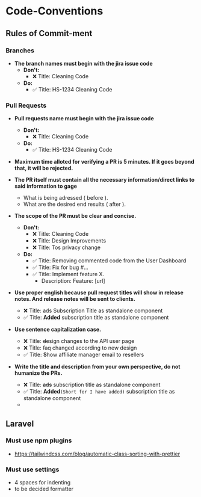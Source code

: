 # Code-Conventions

## Rules of Commit-ment

### Branches
 - **The branch names must begin with the jira issue code**
    - **Don't:**
       - ❌ Title: Cleaning Code
    - **Do:**
       - ✅ Title: HS-1234 Cleaning Code
### Pull Requests
 - **Pull requests name must begin with the jira issue code**
    - **Don't:**
       - ❌ Title: Cleaning Code
    - **Do:**
       - ✅ Title: HS-1234 Cleaning Code
 - **Maximum time alloted for verifying a PR is 5 minutes. If it goes beyond that, it will be rejected.**
 - **The PR itself must contain all the necessary information/direct links to said information to gage**
    - What is being adressed ( before ).
    - What are the desired end results ( after ).
 - **The scope of the PR must be clear and concise.**
    - **Don't:**
       - ❌ Title: Cleaning Code
       - ❌ Title: Design Improvements
       - ❌ Title: Tos privacy change
    - **Do:**
       - ✅ Title: Removing commented code from the User Dashboard
       - ✅ Title: Fix for bug #...
       - ✅ Title: Implement feature X.
          - Description: Feature: [url]
 - **Use proper english because pull request titles will show in release notes. And release notes will
   be sent to clients.**
    - ❌ Title: ads Subscription Title as standalone component
    - ✅ Title: **Added** subscription title as standalone component
  
 - **Use sentence capitalization case.**
    - ❌ Title: ~~d~~esign changes to the API user page
    - ❌ Title: ~~f~~aq changed according to new design
    - ✅ Title: **S**how affiliate manager email to resellers
 - **Write the title and description from your own perspective, do not humanize the PRs.**
    - ❌ Title: ~~ads~~ subscription title as standalone component
    - ✅ Title: **Added**```(Short for I have added)``` subscription title as standalone component
    - 

## Laravel 
### Must use npm plugins
 - https://tailwindcss.com/blog/automatic-class-sorting-with-prettier

### Must use settings
 - 4 spaces for indenting
 - to be decided formatter

